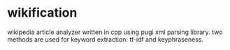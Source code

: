 # wikification
wikipedia article analyzer written in cpp using pugi xml parsing library. two methods are used for keyword extraction: tf-idf and keyphraseness.
